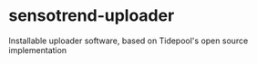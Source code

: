 # sensotrend-uploader
Installable uploader software, based on Tidepool's open source implementation

